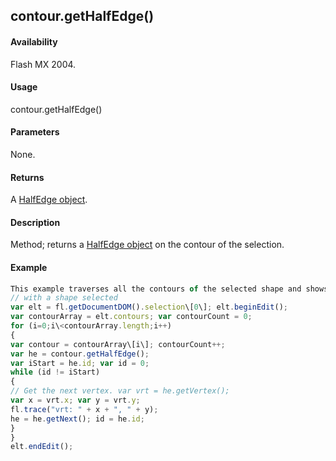 ## contour.getHalfEdge()

#### Availability

Flash MX 2004.

#### Usage

contour.getHalfEdge()

#### Parameters

None.

#### Returns

A [HalfEdge object](#!AdobeDocs/developers-animatesdk-docs/master/HalfEdge_object/halfEdge_summary.md).

#### Description

Method; returns a [HalfEdge object](#!AdobeDocs/developers-animatesdk-docs/master/HalfEdge_object/halfEdge_summary.md) on the contour of the selection.

#### Example

```javascript
This example traverses all the contours of the selected shape and shows the coordinates of the vertices in the Output panel:
// with a shape selected
var elt = fl.getDocumentDOM().selection\[0\]; elt.beginEdit();
var contourArray = elt.contours; var contourCount = 0;
for (i=0;i\<contourArray.length;i++)
{
var contour = contourArray\[i\]; contourCount++;
var he = contour.getHalfEdge();
var iStart = he.id; var id = 0;
while (id != iStart)
{
// Get the next vertex. var vrt = he.getVertex();
var x = vrt.x; var y = vrt.y;
fl.trace("vrt: " + x + ", " + y);
he = he.getNext(); id = he.id;
}
}
elt.endEdit();

```